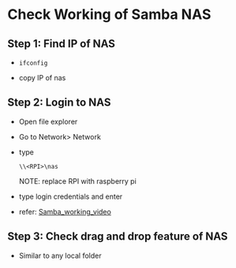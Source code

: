 # Check Working of Samba NAS

## Step 1: Find IP of NAS
- ```
  ifconfig
  ```
- copy IP of nas

## Step 2: Login to NAS
- Open file explorer
- Go to Network> Network
- type
  ```
  \\<RPI>\nas
  ```
  NOTE: replace RPI with raspberry pi

- type login credentials and enter
- refer: [Samba_working_video](https://drive.google.com/file/d/1Xiv3QY0CYQDfGD2Gw7mPXXhYtu3szrm0/view?usp=sharing)

## Step 3: Check drag and drop feature of NAS
- Similar to any local folder
  
  
